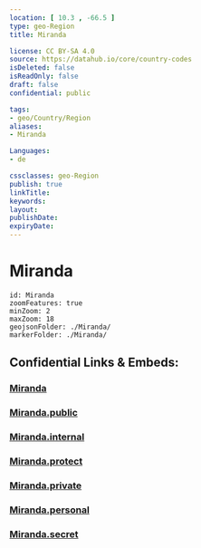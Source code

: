 ```yaml
---
location: [ 10.3 , -66.5 ] 
type: geo-Region
title: Miranda

license: CC BY-SA 4.0
source: https://datahub.io/core/country-codes
isDeleted: false
isReadOnly: false
draft: false
confidential: public

tags:
- geo/Country/Region
aliases:
- Miranda

Languages:
- de

cssclasses: geo-Region
publish: true
linkTitle: 
keywords: 
layout: 
publishDate: 
expiryDate: 
---
```


# Miranda

```leaflet
id: Miranda
zoomFeatures: true 
minZoom: 2 
maxZoom: 18
geojsonFolder: ./Miranda/
markerFolder: ./Miranda/
```


## Confidential Links & Embeds: 

### [Miranda](/_Standards/Earth/Continent/America~South/Venezuela/States~Venezuela/Miranda.md) 

### [Miranda.public](/_public/Earth/Continent/America~South/Venezuela/States~Venezuela/Miranda.public.md) 

### [Miranda.internal](/_internal/Earth/Continent/America~South/Venezuela/States~Venezuela/Miranda.internal.md) 

### [Miranda.protect](/_protect/Earth/Continent/America~South/Venezuela/States~Venezuela/Miranda.protect.md) 

### [Miranda.private](/_private/Earth/Continent/America~South/Venezuela/States~Venezuela/Miranda.private.md) 

### [Miranda.personal](/_personal/Earth/Continent/America~South/Venezuela/States~Venezuela/Miranda.personal.md) 

### [Miranda.secret](/_secret/Earth/Continent/America~South/Venezuela/States~Venezuela/Miranda.secret.md)

